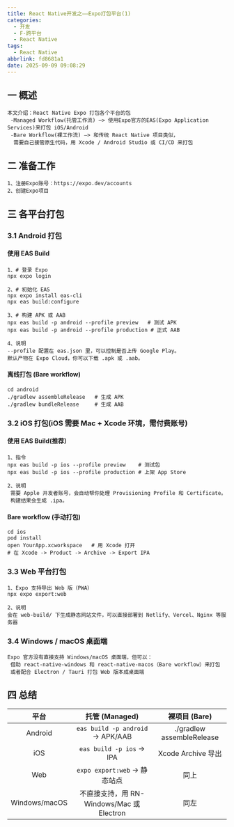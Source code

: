 ```yaml
---
title: React Native开发之——Expo打包平台(1)
categories:
  - 开发
  - F-跨平台
  - React Native
tags:
  - React Native
abbrlink: fd8681a1
date: 2025-09-09 09:08:29
---
```

## 一 概述

```
本文介绍：React Native Expo 打包各个平台的包
 -Managed Workflow(托管工作流) —> 使用Expo官方的EAS(Expo Application Services)来打包 iOS/Android
 -Bare Workflow(裸工作流) —> 和传统 React Native 项目类似，
  需要自己接管原生代码，用 Xcode / Android Studio 或 CI/CD 来打包
```

<!--more-->

## 二 准备工作

```
1、注册Expo账号：https://expo.dev/accounts
2、创建Expo项目
```

## 三 各平台打包

### 3.1  Android 打包

####  使用 EAS Build

```
1、# 登录 Expo
npx expo login

2、# 初始化 EAS
npx expo install eas-cli
npx eas build:configure

3、# 构建 APK 或 AAB
npx eas build -p android --profile preview   # 测试 APK
npx eas build -p android --profile production # 正式 AAB

4、说明
--profile 配置在 eas.json 里，可以控制是否上传 Google Play。
默认产物在 Expo Cloud，你可以下载 .apk 或 .aab。
```

####  离线打包 (Bare workflow)

```
cd android
./gradlew assembleRelease   # 生成 APK
./gradlew bundleRelease     # 生成 AAB
```

### 3.2 iOS 打包(iOS 需要 Mac + Xcode 环境，需付费账号)

####  使用 EAS Build(推荐）

```
1、指令
npx eas build -p ios --profile preview    # 测试包
npx eas build -p ios --profile production # 上架 App Store

2、说明
 需要 Apple 开发者账号，会自动帮你处理 Provisioning Profile 和 Certificate。
 构建结果会生成 .ipa。
```

####  Bare workflow (手动打包)

```
cd ios
pod install
open YourApp.xcworkspace   # 用 Xcode 打开
# 在 Xcode -> Product -> Archive -> Export IPA
```

### 3.3  Web 平台打包

```
1、Expo 支持导出 Web 版（PWA）
npx expo export:web

2、说明
会在 web-build/ 下生成静态网站文件，可以直接部署到 Netlify、Vercel、Nginx 等服务器
```

### 3.4  Windows / macOS 桌面端

```
Expo 官方没有直接支持 Windows/macOS 桌面端，但可以：
 借助 react-native-windows 和 react-native-macos（Bare workflow）来打包
 或者配合 Electron / Tauri 打包 Web 版本成桌面端
```

## 四 总结

|     平台      |              托管 (Managed)               |       裸项目 (Bare)       |
| :-----------: | :---------------------------------------: | :-----------------------: |
|    Android    |     `eas build -p android` → APK/AAB      | ./gradlew assembleRelease |
|      iOS      |         `eas build -p ios` → IPA          |    Xcode Archive 导出     |
|      Web      |       `expo export:web` → 静态站点        |           同上            |
| Windows/macOS | 不直接支持，用 RN-Windows/Mac 或 Electron |           同左            |


